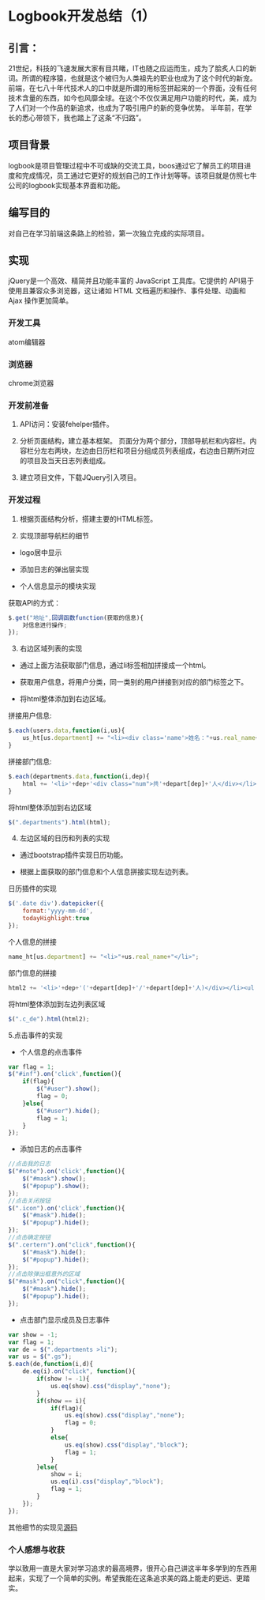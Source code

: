 # Logbook开发总结（1）

## 引言：

21世纪，科技的飞速发展大家有目共睹，IT也随之应运而生，成为了脍炙人口的新词。所谓的程序猿，也就是这个被归为人类祖先的职业也成为了这个时代的新宠。
前端，在七八十年代技术人的口中就是所谓的用标签拼起来的一个界面，没有任何技术含量的东西，如今也风靡全球。在这个不仅仅满足用户功能的时代，美，成为了人们对一个作品的新追求，也成为了吸引用户的新的竞争优势。
半年前，在学长的悉心带领下，我也踏上了这条“不归路”。

## 项目背景

logbook是项目管理过程中不可或缺的交流工具，boos通过它了解员工的项目进度和完成情况，员工通过它更好的规划自己的工作计划等等。该项目就是仿照七牛公司的logbook实现基本界面和功能。

## 编写目的

对自己在学习前端这条路上的检验，第一次独立完成的实际项目。

## 实现

jQuery是一个高效、精简并且功能丰富的 JavaScript 工具库。它提供的 API易于使用且兼容众多浏览器，这让诸如 HTML 文档遍历和操作、事件处理、动画和 Ajax 操作更加简单。

### 开发工具

atom编辑器

### 浏览器

chrome浏览器

### 开发前准备

1. API访问：安装fehelper插件。

2. 分析页面结构，建立基本框架。
    页面分为两个部分，顶部导航栏和内容栏。内容栏分左右两块，左边由日历栏和项目分组成员列表组成，右边由日期所对应的项目及当天日志列表组成。

3. 建立项目文件，下载JQuery引入项目。

### 开发过程

1. 根据页面结构分析，搭建主要的HTML标签。

2. 实现顶部导航栏的细节

- logo居中显示

- 添加日志的弹出层实现

- 个人信息显示的模块实现

获取API的方式：

```js
$.get("地址",回调函数function(获取的信息){
    对信息进行操作;
});
```

3. 右边区域列表的实现

- 通过上面方法获取部门信息，通过li标签相加拼接成一个html。

- 获取用户信息，将用户分类，同一类别的用户拼接到对应的部门标签之下。

- 将html整体添加到右边区域。

拼接用户信息:

```js
$.each(users.data,function(i,us){
    us_ht[us.department] += "<li><div class='name'>姓名："+us.real_name+"</div><div class='mood'>心情：</div><div class='note'>日志:</div></li>";
}
```

拼接部门信息:

```js
$.each(departments.data,function(i,dep){
    html += '<li>'+dep+'<div class="num">共'+depart[dep]+'人</div></li><ul class="gs">'+us_ht[dep]+'</ul>';
}
```

将html整体添加到右边区域

```js
$(".departments").html(html);
```

4. 左边区域的日历和列表的实现

- 通过bootstrap插件实现日历功能。

- 根据上面获取的部门信息和个人信息拼接实现左边列表。

日历插件的实现

```js
$('.date div').datepicker({
    format:'yyyy-mm-dd',
    todayHighlight:true
});
```

个人信息的拼接

```js
name_ht[us.department] += "<li>"+us.real_name+"</li>";
```

部门信息的拼接

```js
html2 += '<li>'+dep+'('+depart[dep]+'/'+depart[dep]+'人)</div></li><ul class="gd">'+name_ht[dep]+'</ul>';
```

将html整体添加到左边列表区域

```js
$(".c_de").html(html2);
```

5.点击事件的实现

- 个人信息的点击事件

```js
var flag = 1;
$("#inf").on('click',function(){
    if(flag){
        $("#user").show();
        flag = 0;
    }else{
        $("#user").hide();
        flag = 1;
    }
});
```

- 添加日志的点击事件

```js
//点击我的日志
$("#note").on('click',function(){
    $("#mask").show();
    $("#popup").show();
});
//点击关闭按钮
$(".icon").on('click',function(){
    $("#mask").hide();
    $("#popup").hide();
});
//点击确定按钮
$(".certern").on("click",function(){
    $("#mask").hide();
    $("#popup").hide();
});
//点击除弹出框意外的区域
$("#mask").on("click",function(){
    $("#mask").hide();
    $("#popup").hide();
});
```

- 点击部门显示成员及日志事件

```js
var show = -1;
var flag = 1;
var de = $(".departments >li");
var us = $(".gs");
$.each(de,function(i,d){
    de.eq(i).on("click", function(){
        if(show != -1){
            us.eq(show).css("display","none");
        }
        if(show == i){
            if(flag){
                us.eq(show).css("display","none");
                flag = 0;
            }
            else{
                us.eq(show).css("display","block");
                flag = 1;
            }
        }else{
            show = i;
            us.eq(i).css("display","block");
            flag = 1;
        }
    });
});
```

<i class="icon-cloud"></i> 其他细节的实现见[源码](https://github.com/caohuilin/Logbook_JQuery)

### 个人感想与收获

学以致用一直是大家对学习追求的最高境界，很开心自己讲这半年多学到的东西用起来，实现了一个简单的实例。希望我能在这条追求美的路上能走的更远、更踏实。
